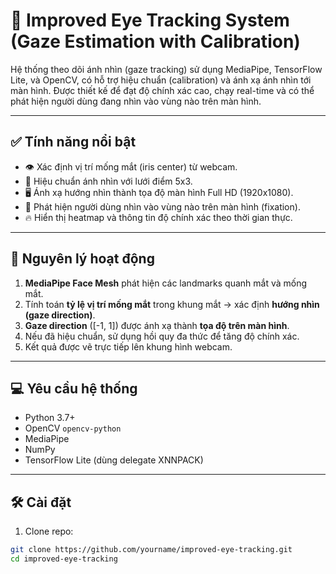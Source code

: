 # 🎯 Improved Eye Tracking System (Gaze Estimation with Calibration)

Hệ thống theo dõi ánh nhìn (gaze tracking) sử dụng MediaPipe, TensorFlow Lite, và OpenCV, có hỗ trợ hiệu chuẩn (calibration) và ánh xạ ánh nhìn tới màn hình. Được thiết kế để đạt độ chính xác cao, chạy real-time và có thể phát hiện người dùng đang nhìn vào vùng nào trên màn hình.

---

## ✅ Tính năng nổi bật

- 👁️ Xác định vị trí mống mắt (iris center) từ webcam.
- 🎯 Hiệu chuẩn ánh nhìn với lưới điểm 5x3.
- 🖥️ Ánh xạ hướng nhìn thành tọa độ màn hình Full HD (1920x1080).
- 📍 Phát hiện người dùng nhìn vào vùng nào trên màn hình (fixation).
- 🔥 Hiển thị heatmap và thông tin độ chính xác theo thời gian thực.

---

## 🧠 Nguyên lý hoạt động

1. **MediaPipe Face Mesh** phát hiện các landmarks quanh mắt và mống mắt.
2. Tính toán **tỷ lệ vị trí mống mắt** trong khung mắt → xác định **hướng nhìn (gaze direction)**.
3. **Gaze direction** ([-1, 1]) được ánh xạ thành **tọa độ trên màn hình**.
4. Nếu đã hiệu chuẩn, sử dụng hồi quy đa thức để tăng độ chính xác.
5. Kết quả được vẽ trực tiếp lên khung hình webcam.

---

## 💻 Yêu cầu hệ thống

- Python 3.7+
- OpenCV `opencv-python`
- MediaPipe
- NumPy
- TensorFlow Lite (dùng delegate XNNPACK)

---

## 🛠️ Cài đặt

1. Clone repo:

```bash
git clone https://github.com/yourname/improved-eye-tracking.git
cd improved-eye-tracking
